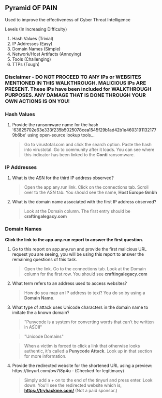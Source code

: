 ## Pyramid OF PAIN

Used to improve the effectiveness of Cyber Threat Intelligence

Levels (In Increasing Difficulty)

<ol>
  <li>Hash Values (Trivial)</li>
  <li>IP Addresses (Easy)</li>
  <li>Domain Names (Simple)</li>
  <li>Network/Host Artifacts (Annoying)</li>
  <li>Tools (Challenging)</li>
  <li>TTPs (Tough)</li>
</ol>


### Disclaimer - DO NOT PROCEED TO ANY IPs or WEBSITES MENTIONED IN THIS WALKTHROUGH.  MALICIOUS IPs ARE PRESENT.  These IPs have been included for WALKTHROUGH PURPOSES.  ANY DAMAGE THAT IS DONE THROUGH YOUR OWN ACTIONS IS ON YOU!  

### Hash Values

<ol>
  <li>Provide the ransomware name for the hash '63625702e63e333f235b5025078cea1545f29b1ad42b1e46031911321779b6be' using open-source lookup tools...
  </li>
  
  >Go to virustotal.com and click the search option.  Paste the hash into virustotal. Go to community after it loads.  You can see where this indicator has been linked to the __Conti__ ransomware.
</ol>




### IP Addresses

<ol>
  <li>What is the ASN for the third IP address observed?</li>
  
  >Open the app.any.run link.  Click on the connections tab.  Scroll over to the ASN tab.  You should see the name, __Host Europe Gmbh__
  
  <li>What is the domain name associated with the first IP address observed?</li>
  
  >Look at the Domain column.  The first entry should be __craftingalegacy.com__
</ol>



### Domain Names

__Click the link to the app.any.run report to answer the first question.__

<ol>
  <li>Go to this report on app.any.run and provide the first malicious URL request you are seeing, you will be using this report to answer the remaining questions of this task.</li>
  
  >Open the link.  Go to the connections tab.  Look at the Domain column for the first row.  You should see __craftingalegacy.com__ 
  
  <li>What term refers to an address used to access websites?</li>
  
  >How do you map an IP address to text?  You do so by using a __Domain Name__.
  
  <li>What type of attack uses Unicode characters in the domain name to imitate the a known domain?</li>
  
  >"Punycode is a system for converting words that can't be written in ASCII"
  
  >"Unicode Domains"
  
  >When a victim is forced to click a link that otherwise looks authentic, it's called a __Punycode Attack__.  Look up in that section for more information.
  
  <li>Provide the redirected website for the shortened URL using a preview: https://tinyurl.com/bw7t8p4u - (Checked for legitimacy)</li>
  
  >Simply add a + on to the end of the tinyurl and press enter.  Look down.  You'll see the redirected website which is, __https://tryhackme.com/__   (Not a paid sponsor.)
  
  
</ol>
